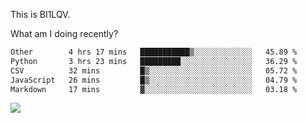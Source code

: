 This is BI1LQV.

What am I doing recently?

<!--START_SECTION:waka-->

```txt
Other        4 hrs 17 mins   ███████████▒░░░░░░░░░░░░░   45.89 %
Python       3 hrs 23 mins   █████████░░░░░░░░░░░░░░░░   36.29 %
CSV          32 mins         █▒░░░░░░░░░░░░░░░░░░░░░░░   05.72 %
JavaScript   26 mins         █▒░░░░░░░░░░░░░░░░░░░░░░░   04.79 %
Markdown     17 mins         ▓░░░░░░░░░░░░░░░░░░░░░░░░   03.18 %
```

<!--END_SECTION:waka-->

<img src="https://github-readme-stats.vercel.app/api?username=bi1lqv&show_icons=true&count_private=true">

